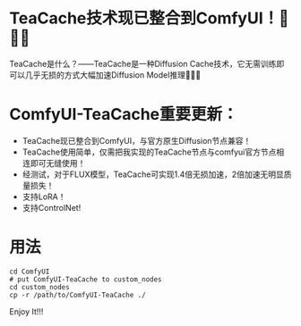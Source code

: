 # TeaCache技术现已整合到ComfyUI！🚀🚀🚀
TeaCache是什么？——TeaCache是一种Diffusion Cache技术，它无需训练即可以几乎无损的方式大幅加速Diffusion Model推理🚀🚀🚀
# ComfyUI-TeaCache重要更新：
- TeaCache现已整合到ComfyUI，与官方原生Diffusion节点兼容！
- TeaCache使用简单，仅需把我实现的TeaCache节点与comfyui官方节点相连即可无缝使用！
- 经测试，对于FLUX模型，TeaCache可实现1.4倍无损加速，2倍加速无明显质量损失！
- 支持LoRA！
- 支持ControlNet!
# 用法
```shell
cd ComfyUI
# put ComfyUI-TeaCache to custom_nodes
cd custom_nodes
cp -r /path/to/ComfyUI-TeaCache ./
```

Enjoy It!!!